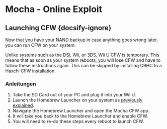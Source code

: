 # Mocha - Online Exploit

## Launching CFW {docsify-ignore}

Now that you have your NAND backup in case anything goes wrong later, you can run CFW on your system.

Unlike systems such as the DSi, Wii, or 3DS, Wii U CFW is temporary. This means that as soon as your system reboots, you will lose CFW and have to follow these instructions again. This can be skipped by installing CBHC to a Haxchi CFW installation.

### Anleitungen

1. Take the SD Card out of your PC and plug it into your Wii U.
1. Launch the Homebrew Launcher on your system as [previously explained](browser-exploit).
1. Navigate the Homebrew Launcher and open the Mocha CFW app.
1. It will take you back to the Homebrew Launcher and enable CFW.
1. You will need to re-do these steps every reboot to launch CFW.